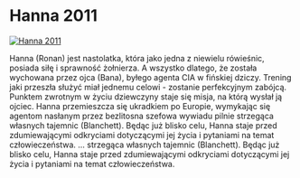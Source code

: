 Hanna 2011 
=============
[![Hanna 2011 ](http://vidos.pl/images/player.gif)](http://vidos.pl/hanna-2011)

 Hanna (Ronan) jest nastolatka, która jako jedna z niewielu rówieśnic, posiada siłę i sprawność żołnierza. A wszystko dlatego, że została wychowana przez ojca (Bana), byłego agenta CIA w fińskiej dziczy. Trening jaki przeszła służyć miał jednemu celowi - zostanie perfekcyjnym zabójcą. Punktem zwrotnym w życiu dziewczyny staje się misja, na którą wysłał ją ojciec. Hanna przemieszcza się ukradkiem po Europie, wymykając się agentom nasłanym przez bezlitosna szefowa wywiadu pilnie strzegąca własnych tajemnic (Blanchett). Będąc już blisko celu, Hanna staje przed zdumiewającymi odkryciami dotyczącymi jej życia i pytaniami na temat człowieczeństwa.  ... strzegąca własnych tajemnic (Blanchett). Będąc już blisko celu, Hanna staje przed zdumiewającymi odkryciami dotyczącymi jej życia i pytaniami na temat człowieczeństwa.
